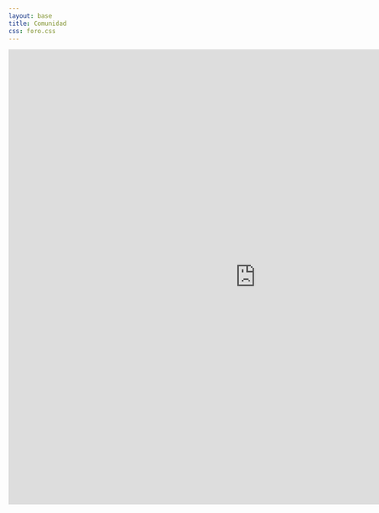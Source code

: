 ```yaml
---
layout: base
title: Comunidad
css: foro.css
---
```



<script>
  anterior_alto = -100;
  anterior_url = "...";

  /*
   * Cambia el tamaño del contenedor de iframe.
   */
  function redimensionar_iframe_desde_respuesta(elementos, url) {
    var tamano = elementos.split(',');
    var contenedor = document.getElementById('contenedor-iframe');
    

    if (tamano[0] != anterior_alto) {
        anterior_alto = tamano[0];
        //console.log("Cambió el tamaño del iframe, redimensionando contenedor ...");
        contenedor.style.width = tamano[1] + 'px';
        contenedor.style.height = tamano[0] + 'px';
        iframe.style.height = "100%";
    }

    if (anterior_url != url) {
        //console.log("Cambio la URL, se solicita redimensionar...");
        iframe.style.height = "600px"; // tamano minimo...
        anterior_url = url;
        anterior_alto = 1;
        iframe.contentWindow.postMessage('sizing?', 'http://foro-pilasengine.com.ar');
    }
    window.contenedor = contenedor;
  }

  /* 
   * Procesa el cambio de tamaño del iframe.
   */
  handleSizingResponse = function(e) {

    if (e.origin == 'http://foro-pilasengine.com.ar') {
      var action = e.data.split(':')[0];
      var url = 'http:' + e.data.split(':')[3];

      if (action == 'sizing') {
        redimensionar_iframe_desde_respuesta(e.data.split(':')[1], url);
      }
    }
}


function sincronizar_tamano_iframe() {
  /* console.log("sincronizando..."); */
    iframe = document.getElementById('ifrm');
    iframe.contentWindow.postMessage('sizing?', 'http://foro-pilasengine.com.ar');
    return true;
}

window.onload = function() {
    window.addEventListener('message', handleSizingResponse, false);
    sincronizar_tamano_iframe();
    setInterval(sincronizar_tamano_iframe, 1000);
}
</script>


<div id='contenedor-iframe' style="width: 886px;">
    <iframe id="ifrm" src="http://foro-pilasengine.com.ar" width='110%' height="900px" frameborder="0">&nbsp;</iframe>
</div>
